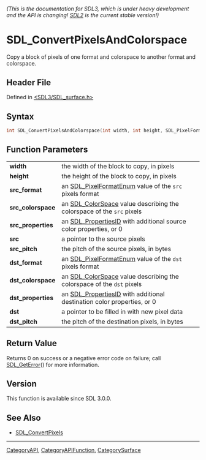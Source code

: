 ###### (This is the documentation for SDL3, which is under heavy development and the API is changing! [SDL2](https://wiki.libsdl.org/SDL2/) is the current stable version!)
# SDL_ConvertPixelsAndColorspace

Copy a block of pixels of one format and colorspace to another format and colorspace.

## Header File

Defined in [<SDL3/SDL_surface.h>](https://github.com/libsdl-org/SDL/blob/main/include/SDL3/SDL_surface.h)

## Syntax

```c
int SDL_ConvertPixelsAndColorspace(int width, int height, SDL_PixelFormatEnum src_format, SDL_Colorspace src_colorspace, SDL_PropertiesID src_properties, const void *src, int src_pitch, SDL_PixelFormatEnum dst_format, SDL_Colorspace dst_colorspace, SDL_PropertiesID dst_properties, void *dst, int dst_pitch);

```

## Function Parameters

|                        |                                                                                            |
| ---------------------- | ------------------------------------------------------------------------------------------ |
| **width**              | the width of the block to copy, in pixels                                                  |
| **height**             | the height of the block to copy, in pixels                                                 |
| **src_format**         | an [SDL_PixelFormatEnum](SDL_PixelFormatEnum) value of the `src` pixels format             |
| **src_colorspace**     | an [SDL_ColorSpace](SDL_ColorSpace) value describing the colorspace of the `src` pixels    |
| **src_properties**     | an [SDL_PropertiesID](SDL_PropertiesID) with additional source color properties, or 0      |
| **src**                | a pointer to the source pixels                                                             |
| **src_pitch**          | the pitch of the source pixels, in bytes                                                   |
| **dst_format**         | an [SDL_PixelFormatEnum](SDL_PixelFormatEnum) value of the `dst` pixels format             |
| **dst_colorspace**     | an [SDL_ColorSpace](SDL_ColorSpace) value describing the colorspace of the `dst` pixels    |
| **dst_properties**     | an [SDL_PropertiesID](SDL_PropertiesID) with additional destination color properties, or 0 |
| **dst**                | a pointer to be filled in with new pixel data                                              |
| **dst_pitch**          | the pitch of the destination pixels, in bytes                                              |

## Return Value

Returns 0 on success or a negative error code on failure; call
[SDL_GetError](SDL_GetError)() for more information.

## Version

This function is available since SDL 3.0.0.

## See Also

- [SDL_ConvertPixels](SDL_ConvertPixels)

----
[CategoryAPI](CategoryAPI), [CategoryAPIFunction](CategoryAPIFunction), [CategorySurface](CategorySurface)

